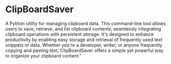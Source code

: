 # ClipBoardSaver
 A Python utility for managing clipboard data.
This command-line tool allows users to save, retrieve, and list clipboard contents, seamlessly integrating clipboard operations with persistent storage. It's designed to enhance productivity by enabling easy storage and retrieval of frequently used text snippets or data. Whether you're a developer, writer, or anyone frequently copying and pasting text, ClipBoardSaver offers a simple yet powerful way to organize your clipboard content."
